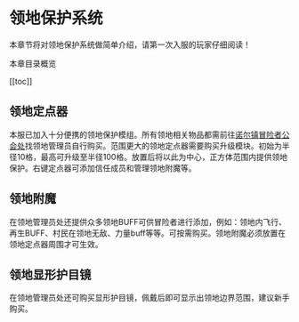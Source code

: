 # 领地保护系统

本章节将对领地保护系统做简单介绍，请第一次入服的玩家仔细阅读！

本章目录概览

[[toc]]

## 领地定点器

本服已加入十分便携的领地保护模组。所有领地相关物品都需前往[诺尔镇冒险者公会处](/town.md#诺尔镇——冒险者公会)找领地管理员自行购买。范围更大的领地定点器需要购买升级模块。初始为半径10格，最高可升级至半径100格。放置后将以此为中心，正方体范围内提供领地保护。右键定点器可添加信任成员和管理领地附魔等。

## 领地附魔

在领地管理员处还提供众多领地BUFF可供冒险者进行添加，例如：领地内飞行、再生BUFF、村民在领地无敌、力量buff等等。可按需购买。领地附魔必须放置在领地定点器周围才可生效。

## 领地显形护目镜

在领地管理员处还可购买显形护目镜，佩戴后即可显示出领地边界范围，建议新手购买。